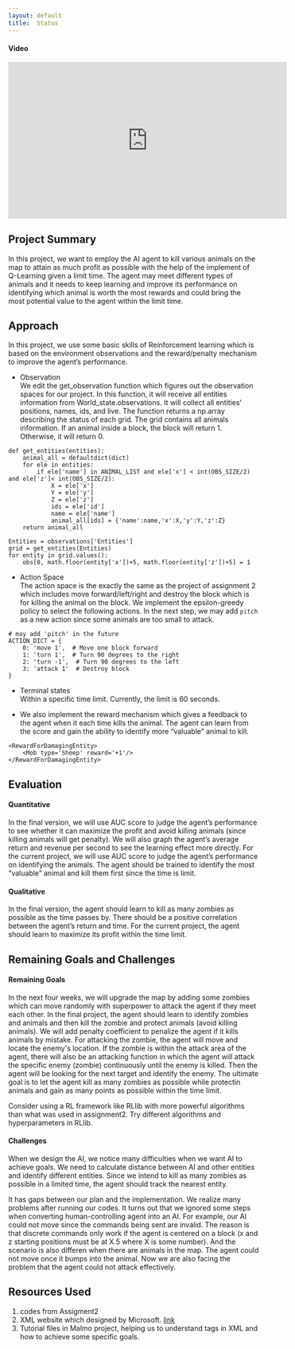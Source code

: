 ```yaml
---
layout: default
title:  Status
---
```


#### Video
<iframe width="560" height="315" src="https://drive.google.com/file/d/1vrUaV2EGtWeD2R_JFOYxdc3E_1qZ_ah-/view?usp=sharing" frameborder="0" allow="accelerometer; autoplay; encrypted-media; gyroscope; picture-in-picture" allowfullscreen></iframe>

## Project Summary
In this project, we want to employ the AI agent to kill various animals on the map to attain as much profit as possible with the help of the implement of Q-Learning given a limit time. The agent may meet different types of animals and it needs to keep learning and improve its performance on identifying which animal is worth the most rewards and could bring the most potential value to the agent within the limit time.

## Approach
In this project, we use some basic skills of Reinforcement learning which is based on the environment observations and the reward/penalty mechanism to improve the agent’s performance.  

- Observation  
We edit the get_observation function which figures out the observation spaces for our project. In this function, it will receive all entities information from World_state.observations. It will collect all entities' positions, names, ids, and live. The function returns a np.array describing the status of each grid. The grid contains all animals information. If an animal inside a block, the block will return 1. Otherwise, it will return 0. 
```
def get_entities(entities):
	animal_all = defaultdict(dict)
	for ele in entities:
		if ele['name'] in ANIMAL_LIST and ele['x'] < int(OBS_SIZE/2) and ele['z']< int(OBS_SIZE/2):
			X = ele['x']
			Y = ele['y']
			Z = ele['z']
			ids = ele['id']
			name = ele['name']
			animal_all[ids] = {'name':name,'x':X,'y':Y,'z':Z}
	return animal_all
```
```
Entities = observations['Entities']
grid = get_entities(Entities)
for entity in grid.values():
    obs[0, math.floor(entity['x'])+5, math.floor(entity['z'])+5] = 1
```

- Action Space  
The action space is the exactly the same as the project of assignment 2 which includes move forward/left/right and destroy the block which is for killing the animal on the block. We implement the epsilon-greedy policy to select the following actions. In the next step, we may add `pitch` as a new action since some animals are too small to attack. 
```
# may add 'pitch' in the future
ACTION_DICT = {
    0: 'move 1',  # Move one block forward
    1: 'turn 1',  # Turn 90 degrees to the right
    2: 'turn -1',  # Turn 90 degrees to the left
    3: 'attack 1'  # Destroy block
}
```

- Terminal states  
Within a specific time limit. Currently, the limit is 60 seconds.

- We also implement the reward mechanism which gives a feedback to the agent when it each time kills the animal. The agent can learn from the score and gain the ability to identify more “valuable” animal to kill.  
```
<RewardForDamagingEntity>
    <Mob type='Sheep' reward='+1'/>
</RewardForDamagingEntity>
```


## Evaluation
#### Quantitative
In the final version, we will use AUC score to judge the agent’s performance to see whether it can maximize the profit and avoid killing animals (since killing animals will get penalty). 
We will also graph the agent’s average return and revenue per second to see the learning effect more directly. 
For the current project, we will use AUC score to judge the agent’s performance on identifying the animals. The agent should be trained to identify the most “valuable” animal and kill them first since the time is limit. 

#### Qualitative
In the final version, the agent should learn to kill as many zombies as possible as the time passes by. There should be a positive correlation between the agent’s return and time.
For the current project, the agent should learn to maximize its profit within the time limit. 

## Remaining Goals and Challenges
#### Remaining Goals
In the next four weeks, we will upgrade the map by adding some zombies which can move randomly with superpower to attack the agent if they meet each other. In the final project, the agent should learn to identify zombies and animals and then kill the zombie and protect animals (avoid killing animals). We will add penalty coefficient to penalize the agent if it kills animals by mistake. For attacking the zombie, the agent will move and locate the enemy's location. If the zombie is within the attack area of the agent, there will also be an attacking function in which the agent will attack the specific enemy (zombie) continuously until the enemy is killed. Then the agent will be looking for the next target and identify the enemy. The ultimate goal is to let the agent kill as many zombies as possible while protectin animals and gain as many points as possible within the time limit.  
  
Consider using a RL framework like RLlib with more powerful algorithms than what was used in assignment2. Try different algorithms and hyperparameters in RLlib.

#### Challenges 
When we design the AI, we notice many difficulties when we want AI to achieve goals. We need to calculate distance between AI and other entities and identify different entities. Since we intend to kill as many zombies as possible in a limited time, the agent should track the nearest entity.  
  
It has gaps between our plan and the implementation. We realize many problems after running our codes. It turns out that we ignored some steps when converting human-controlling agent into an AI. For example, our AI could not move since the commands being sent are invalid. The reason is that discrete commands only work if the agent is centered on a block (x and z starting positions must be at X.5 where X is some number). And the scenario is also differen when there are animals in the map. The agent could not move once it bumps into the animal. Now we are also facing the problem that the agent could not attack effectively.
 

## Resources Used
1. codes from Assigment2
2. XML website which designed by Microsoft. [link](https://microsoft.github.io/malmo/0.30.0/Schemas/Mission.html)
3. Tutorial files in Malmo project, helping us to understand tags in XML and how to achieve some specific goals.
